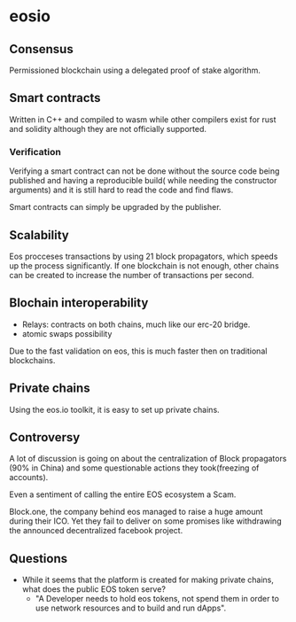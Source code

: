 # eosio

## Consensus

Permissioned blockchain using a delegated proof of stake algorithm.

## Smart contracts

Written in C++ and compiled to wasm while other compilers exist for rust and solidity although they are not officially supported.

### Verification

Verifying a smart contract can not be done without the source code being published and having a reproducible build( while needing the constructor arguments) and it is still hard to read the code and find flaws.

Smart contracts can simply be upgraded by the publisher.

## Scalability

Eos procceses transactions by using 21 block propagators, which speeds up the process significantly. If one blockchain is not enough, other chains can be created to increase the number of transactions per second.

## Blochain interoperability

- Relays: contracts on both chains, much like our erc-20 bridge.
- atomic swaps possibility

Due to the fast validation on eos, this is much faster then on traditional blockchains.

## Private chains

Using the eos.io toolkit, it is easy to set up private chains.

## Controversy

A lot of discussion is going on about the centralization of Block propagators (90% in China) and some questionable actions they took(freezing of accounts).

Even a sentiment of calling the entire EOS ecosystem a Scam.

Block.one, the company behind eos managed to raise a huge amount during their ICO.
Yet they fail to deliver on some promises like withdrawing the announced decentralized facebook project.

## Questions

- While it seems that the platform is created for making private chains, what does the public EOS token serve?
  - "A Developer needs to hold eos tokens, not spend them in order to use network resources and to build and run dApps".
